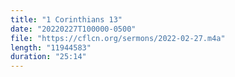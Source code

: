 ```yaml
---
title: "1 Corinthians 13"
date: "20220227T100000-0500"
file: "https://cflcn.org/sermons/2022-02-27.m4a"
length: "11944583"
duration: "25:14"
---
```


